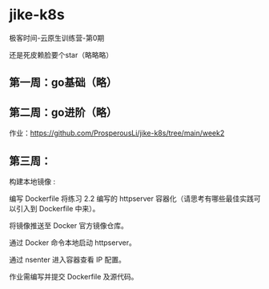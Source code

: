 # jike-k8s
极客时间-云原生训练营-第0期

还是死皮赖脸要个star（略略略）

## 第一周：go基础（略）
## 第二周：go进阶（略）
  作业：https://github.com/ProsperousLi/jike-k8s/tree/main/week2
## 第三周：
  构建本地镜像 :  
  
  编写 Dockerfile 将练习 2.2 编写的 httpserver 容器化（请思考有哪些最佳实践可以引入到 Dockerfile 中来）。  
  
  将镜像推送至 Docker 官方镜像仓库。  
  
  通过 Docker 命令本地启动 httpserver。  
  
  通过 nsenter 进入容器查看 IP 配置。  
  
  作业需编写并提交 Dockerfile 及源代码。  
  
